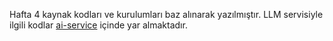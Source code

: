 Hafta 4 kaynak kodları ve kurulumları baz alınarak yazılmıştır. LLM servisiyle ilgili kodlar [ai-service](ai-service) içinde yar almaktadır.
